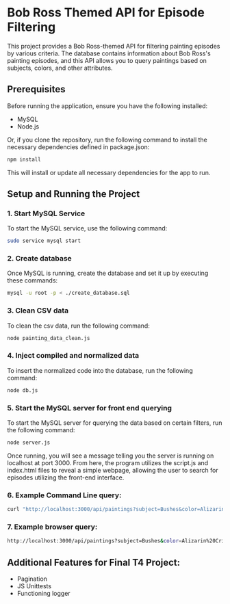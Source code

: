 # Bob Ross Themed API for Episode Filtering

This project provides a Bob Ross-themed API for filtering painting episodes by various criteria. The database contains information about Bob Ross's painting episodes, and this API allows you to query paintings based on subjects, colors, and other attributes.

## Prerequisites

Before running the application, ensure you have the following installed:
- MySQL
- Node.js

Or, if you clone the repository, run the following command to install the necessary dependencies defined in package.json:
```bash
npm install
```
This will install or update all necessary dependencies for the app to run.

## Setup and Running the Project

### 1. Start MySQL Service
To start the MySQL service, use the following command:

```bash
sudo service mysql start
```

### 2. Create database
Once MySQL is running, create the database and set it up by executing these commands:
```bash
mysql -u root -p < ./create_database.sql
```

### 3. Clean CSV data
To clean the csv data, run the following command:

```bash
node painting_data_clean.js
```

### 4. Inject compiled and normalized data
To insert the normalized code into the database, run the following command:
```bash
node db.js
```

### 5. Start the MySQL server for front end querying
To start the MySQL server for querying the data based on certain filters, run the following command:
```bash
node server.js
```
Once running, you will see a message telling you the server is running on localhost at port 3000. From here, the program utilizes the script.js and index.html files to reveal a simple webpage, allowing the user to search for episodes utilizing the front-end interface.

### 6. Example Command Line query:
```bash
curl "http://localhost:3000/api/paintings?subject=Bushes&color=Alizarin+Crimson"
```


### 7. Example browser query:
```bash
http://localhost:3000/api/paintings?subject=Bushes&color=Alizarin%20Crimson
```

## Additional Features for Final T4 Project:
- Pagination
- JS Unittests
- Functioning logger
